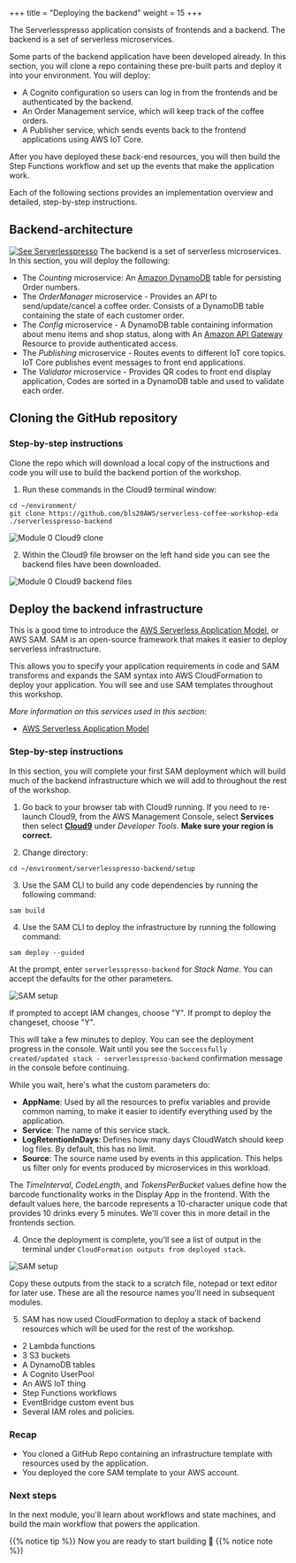 +++
title = "Deploying the backend"
weight = 15
+++

The Serverlesspresso application consists of frontends and a backend. The backend is a set of serverless microservices.

Some parts of the backend application have been developed already. In this section, you will clone a repo containing these pre-built parts and deploy it into your environment. You will deploy:

* A Cognito configuration so users can log in from the frontends and be authenticated by the backend.
* An Order Management service, which will keep track of the coffee orders.
* A Publisher service, which sends events back to the frontend applications using AWS IoT Core.

After you have deployed these back-end resources, you will then build the Step Functions workflow and set up the events that make the application work.

Each of the following sections provides an implementation overview and detailed, step-by-step instructions.

## Backend-architecture

[![See Serverlesspresso](/images/se-setup-overview4.png)](https://youtu.be/M6lPZCRCsyA)
The backend is a set of serverless microservices. In this section, you will deploy the following:

* The *Counting* microservice:  An [Amazon DynamoDB](https://aws.amazon.com/dynamodb) table for persisting Order numbers.
* The *OrderManager* microservice - Provides an API to send/update/cancel a coffee order. Consists of a DynamoDB table containing the state of each customer order.
* The *Config* microservice - A DynamoDB table containing information about menu items and shop status, along with An [Amazon API Gateway](https://aws.amazon.com/apigateway) Resource to provide authenticated access.
* The *Publishing* microservice - Routes events to different IoT core topics. IoT Core publishes event messages to front end applications.
* The *Validator* microservice - Provides QR codes to front end display application, Codes are sorted in a DynamoDB table and used to validate each order.

## Cloning the GitHub repository ##

### Step-by-step instructions ###

Clone the repo which will download a local copy of the instructions and code you will use to build the backend portion of the workshop.

1. Run these commands in the Cloud9 terminal window:

```console
cd ~/environment/
git clone https://github.com/bls20AWS/serverless-coffee-workshop-eda ./serverlesspresso-backend
```

![Module 0 Cloud9 clone](../images/setup6.png)

2. Within the Cloud9 file browser on the left hand side you can see the backend files have been downloaded.

![Module 0 Cloud9 backend files](../images/setup7.png)

## Deploy the backend infrastructure

This is a good time to introduce the [AWS Serverless Application Model](https://aws.amazon.com/serverless/sam/), or AWS SAM. SAM is an open-source framework that makes it easier to deploy serverless infrastructure.

This allows you to specify your application requirements in code and SAM transforms and expands the SAM syntax into AWS CloudFormation to deploy your application. You will see and use SAM templates throughout this workshop.

*More information on this services used in this section:*
* [AWS Serverless Application Model](https://aws.amazon.com/serverless/sam/)

### Step-by-step instructions

In this section, you will complete your first SAM deployment which will build much of the backend infrastructure which we will add to throughout the rest of the workshop.

1. Go back to your browser tab with Cloud9 running. If you need to re-launch Cloud9, from the AWS Management Console, select **Services** then select [**Cloud9**](https://console.aws.amazon.com/cloud9) under *Developer Tools*. **Make sure your region is correct.**

2. Change directory:
```
cd ~/environment/serverlesspresso-backend/setup
```
3. Use the SAM CLI to build any code dependencies by running the following command:
```
sam build
```

4. Use the SAM CLI to deploy the infrastructure by running the following command:
```
sam deploy --guided
```

At the prompt, enter `serverlesspresso-backend` for *Stack Name*. You can accept the defaults for the other parameters.

![SAM setup](../images/setup8.png)

If prompted to accept IAM changes, choose "Y". If prompt to deploy the changeset, choose "Y".

This will take a few minutes to deploy. You can see the deployment progress in the console. Wait until you see the `Successfully created/updated stack - serverlesspresso-backend` confirmation message in the console before continuing.

While you wait, here's what the custom parameters do:

- **AppName**: Used by all the resources to prefix variables and provide common naming, to make it easier to identify everything used by the application.
- **Service**: The name of this service stack.
- **LogRetentionInDays**: Defines how many days CloudWatch should keep log files. By default, this has no limit.
- **Source**: The source name used by events in this application. This helps us filter only for events produced by microservices in this workload.

The *TimeInterval*, *CodeLength*, and *TokensPerBucket* values define how the barcode functionality works in the Display App in the frontend. With the default values here, the barcode represents a 10-character unique code that provides 10 drinks every 5 minutes. We'll cover this in more detail in the frontends section.

4. Once the deployment is complete, you'll see a list of output in the terminal under `CloudFormation outputs from deployed stack`.

![SAM setup](../images/setup9.png)

Copy these outputs from the stack to a scratch file, notepad or text editor for later use. These are all the resource names you'll need in subsequent modules.

5. SAM has now used CloudFormation to deploy a stack of backend resources which will be used for the rest of the workshop.

* 2 Lambda functions
* 3 S3 buckets
* A DynamoDB tables
* A Cognito UserPool
* An AWS IoT thing
* Step Functions workflows
* EventBridge custom event bus
* Several IAM roles and policies.

### Recap

* You cloned a GitHub Repo containing an infrastructure template with resources used by the application.
* You deployed the core SAM template to your AWS account.

### Next steps

In the next module, you'll learn about workflows and state machines, and build the main workflow that powers the application.

{{% notice tip %}}
Now you are ready to start building 👷
{{% notice note %}}